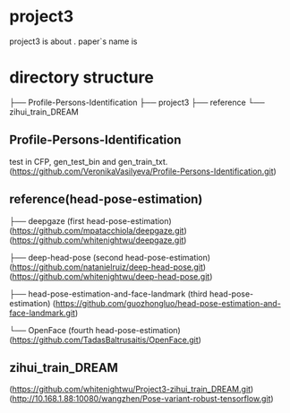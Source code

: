 # project3
project3 is about <Pose Robust Face Recognition>.
paper`s name is <Pose Robust Face Recognition via Deep Residual Equivariant Mapping>

# directory structure
├── Profile-Persons-Identification
├── project3
├── reference
└── zihui_train_DREAM

## Profile-Persons-Identification
test in CFP, gen_test_bin and gen_train_txt.
(https://github.com/VeronikaVasilyeva/Profile-Persons-Identification.git)

## reference(head-pose-estimation)
├── deepgaze
(first head-pose-estimation)
(https://github.com/mpatacchiola/deepgaze.git)
(https://github.com/whitenightwu/deepgaze.git)

├── deep-head-pose
(second head-pose-estimation)
(https://github.com/natanielruiz/deep-head-pose.git)
(https://github.com/whitenightwu/deep-head-pose.git)

├── head-pose-estimation-and-face-landmark
(third head-pose-estimation)
(https://github.com/guozhongluo/head-pose-estimation-and-face-landmark.git)

└── OpenFace
(fourth head-pose-estimation)
(https://github.com/TadasBaltrusaitis/OpenFace.git)

## zihui_train_DREAM
(https://github.com/whitenightwu/Project3-zihui_train_DREAM.git)
(http://10.168.1.88:10080/wangzhen/Pose-variant-robust-tensorflow.git)
